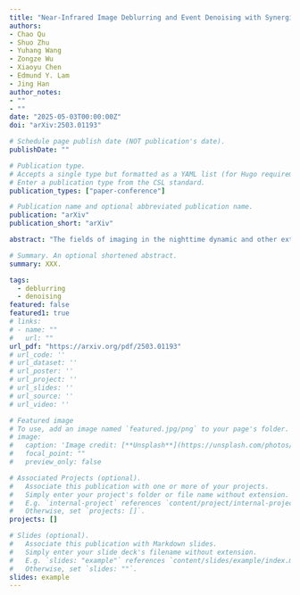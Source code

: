 ```yaml
---
title: "Near-Infrared Image Deblurring and Event Denoising with Synergistic Neuromorphic Imaging"
authors:
- Chao Qu
- Shuo Zhu
- Yuhang Wang
- Zongze Wu
- Xiaoyu Chen
- Edmund Y. Lam
- Jing Han
author_notes:
- ""
- ""
date: "2025-05-03T00:00:00Z"
doi: "arXiv:2503.01193"

# Schedule page publish date (NOT publication's date).
publishDate: ""

# Publication type.
# Accepts a single type but formatted as a YAML list (for Hugo requirements).
# Enter a publication type from the CSL standard.
publication_types: ["paper-conference"]

# Publication name and optional abbreviated publication name.
publication: "arXiv"
publication_short: "arXiv"

abstract: "The fields of imaging in the nighttime dynamic and other extremely dark conditions have seen impressive and transformative advancements in recent years, partly driven by the rise of novel sensing approaches, e.g., near-infrared (NIR) cameras with high sensitivity and event cameras with minimal blur. However, inappropriate exposure ratios of near-infrared cameras make them susceptible to distortion and blur. Event cameras are also highly sensitive to weak signals at night yet prone to interference, often generating substantial noise and significantly degrading observations and analysis. Herein, we develop a new framework for low-light imaging combined with NIR imaging and event-based techniques, named synergistic neuromorphic imaging, which can jointly achieve NIR image deblurring and event denoising. Harnessing cross-modal features of NIR images and visible events via spectral consistency and higherorder interaction, the NIR images and events are simultaneously fused, enhanced, and bootstrapped. Experiments on real and realistically simulated sequences demonstrate the effectiveness of our method and indicate better accuracy and robustness than other methods in practical scenarios. This study gives impetus to enhance both NIR images and events, which paves the way for high-fidelity low-light imaging and neuromorphic reasoning."

# Summary. An optional shortened abstract.
summary: XXX.

tags:
  - deblurring
  - denoising
featured: false
featured1: true
# links:
# - name: ""
#   url: ""
url_pdf: "https://arxiv.org/pdf/2503.01193"
# url_code: ''
# url_dataset: ''
# url_poster: ''
# url_project: ''
# url_slides: ''
# url_source: ''
# url_video: ''

# Featured image
# To use, add an image named `featured.jpg/png` to your page's folder. 
# image:
#   caption: 'Image credit: [**Unsplash**](https://unsplash.com/photos/jdD8gXaTZsc)'
#   focal_point: ""
#   preview_only: false

# Associated Projects (optional).
#   Associate this publication with one or more of your projects.
#   Simply enter your project's folder or file name without extension.
#   E.g. `internal-project` references `content/project/internal-project/index.md`.
#   Otherwise, set `projects: []`.
projects: []

# Slides (optional).
#   Associate this publication with Markdown slides.
#   Simply enter your slide deck's filename without extension.
#   E.g. `slides: "example"` references `content/slides/example/index.md`.
#   Otherwise, set `slides: ""`.
slides: example
---
```


<!-- {{% callout note %}}
Click the *Cite* button above to demo the feature to enable visitors to import publication metadata into their reference management software.
{{% /callout %}}

{{% callout note %}}
Create your slides in Markdown - click the *Slides* button to check out the example.
{{% /callout %}} -->

<!-- Add the publication's **full text** or **supplementary notes** here. You can use rich formatting such as including [code, math, and images](https://docs.hugoblox.com/content/writing-markdown-latex/). -->
